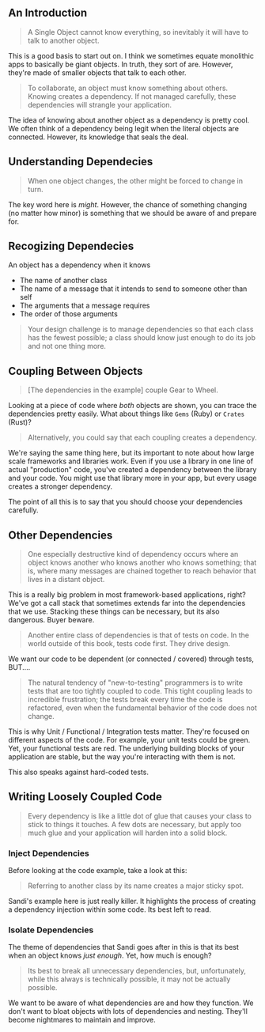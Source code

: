 ## An Introduction

> A Single Object cannot know everything, so inevitably it will have to talk to
> another object.

This is a good basis to start out on. I think we sometimes equate monolithic apps
to basically be giant objects. In truth, they sort of are. However, they're made
of smaller objects that talk to each other.

> To collaborate, an object must know something about others. Knowing creates
> a dependency. If not managed carefully, these dependencies will strangle your application.

The idea of knowing about another object as a dependency is pretty cool. We
often think of a dependency being legit when the literal objects are connected.
However, its knowledge that seals the deal.

## Understanding Dependecies

> When one object changes, the other might be forced to change in turn.

The key word here is *might*. However, the chance of something changing (no
matter how minor) is something that we should be aware of and prepare for.

## Recogizing Dependecies

An object has a dependency when it knows

* The name of another class
* The name of a message that it intends to send to someone other than self
* The arguments that a message requires
* The order of those arguments

> Your design challenge is to manage dependencies so that each class has the fewest
> possible; a class should know just enough to do its job and not one thing more.

## Coupling Between Objects

> [The dependencies in the example] couple Gear to Wheel.

Looking at a piece of code where *both* objects are shown, you can trace the
dependencies pretty easily. What about things like `Gems` (Ruby) or `Crates` (Rust)?

> Alternatively, you could say that each coupling creates a dependency.

We're saying the same thing here, but its important to note about how large scale
frameworks and libraries work. Even if you use a library in one line of actual
"production" code, you've created a dependency between the library and your code.
You might use that library more in your app, but every usage creates a stronger
dependency.

The point of all this is to say that you should choose your dependencies carefully.

## Other Dependencies

> One especially destructive kind of dependency occurs where an object knows another
> who knows another who knows something; that is, where many messages are chained
> together to reach behavior that lives in a distant object.

This is a really big problem in most framework-based applications, right? We've
got a call stack that sometimes extends far into the dependencies that we use.
Stacking these things can be necessary, but its also dangerous. Buyer beware.

> Another entire class of dependencies is that of tests on code. In the world
> outside of this book, tests code first. They drive design.

We want our code to be dependent (or connected / covered) through tests, BUT....

> The natural tendency of "new-to-testing" programmers is to write tests that
> are too tightly coupled to code. This tight coupling leads to incredible
> frustration; the tests break every time the code is refactored, even when the
> fundamental behavior of the code does not change.

This is why Unit / Functional / Integration tests matter. They're focused on
different aspects of the code. For example, your unit tests could be green. Yet,
your functional tests are red. The underlying building blocks of your application
are stable, but the way you're interacting with them is not.

This also speaks against hard-coded tests.

## Writing Loosely Coupled Code

> Every dependency is like a little dot of glue that causes your class to stick to things
> it touches. A few dots are necessary, but apply too much glue and your application will
> harden into a solid block.

### Inject Dependencies

Before looking at the code example, take a look at this:

> Referring to another class by its name creates a major sticky spot.

Sandi's example here is just really killer. It highlights the process of creating
a dependency injection within some code. Its best left to read.

### Isolate Dependencies

The theme of dependencies that Sandi goes after in this is that its best when
an object knows *just enough*. Yet, how much is enough?  

> Its best to break all unnecessary dependencies, but, unfortunately, while this
> always is technically possible, it may not be actually possible.

We want to be aware of what dependencies are and how they function. We don't
want to bloat objects with lots of dependencies and nesting. They'll become nightmares
to maintain and improve.
